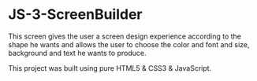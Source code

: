 # JS-3-ScreenBuilder

This screen gives the user a screen design experience according to the shape he wants and allows the user to choose the color and font and size, background and text he wants to produce.

This project was built using pure HTML5 & CSS3 & JavaScript. 
